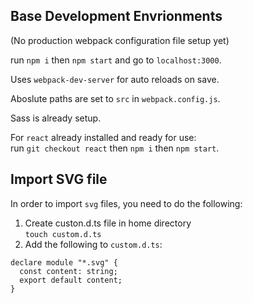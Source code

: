 ## Base Development Envrionments

(No production webpack configuration file setup yet)

run `npm i` then `npm start` and go to `localhost:3000`.

Uses `webpack-dev-server` for auto reloads on save.

Aboslute paths are set to `src` in `webpack.config.js`.

Sass is already setup.

For `react` already installed and ready for use:<br />
run `git checkout react` then `npm i` then `npm start`.

## Import SVG file

In order to import `svg` files, you need to do the following:

1. Create custon.d.ts file in home directory<br />
   `touch custom.d.ts`
2. Add the following to `custom.d.ts`:

```
declare module "*.svg" {
  const content: string;
  export default content;
}
```
